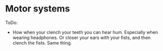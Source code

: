 # Motor systems

ToDo:

* How when your clench your teeth you can hear hum. Especially when wearing headphones. Or closer your ears with your fists, and then clench the fists. Same thing.